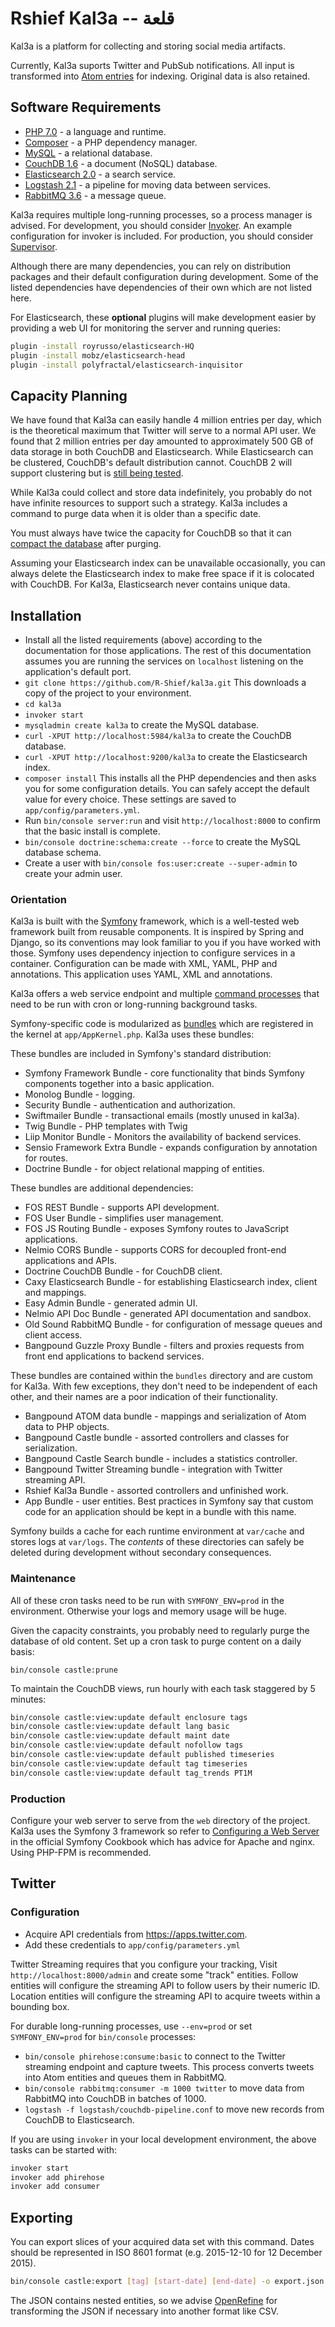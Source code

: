 Rshief Kal3a -- قلعة
====================

Kal3a is a platform for collecting and storing social media artifacts.

Currently, Kal3a suports Twitter and PubSub notifications. All input is transformed into [Atom entries](https://tools.ietf.org/html/rfc4287) for indexing. Original data is also retained.

## Software Requirements

* [PHP 7.0](http://php.net) - a language and runtime.
* [Composer](https://getcomposer.org) - a PHP dependency manager.
* [MySQL](http://dev.mysql.com/downloads/) - a relational database.
* [CouchDB 1.6](http://couchdb.apache.org) - a document (NoSQL) database.
* [Elasticsearch 2.0](https://www.elastic.co/products/elasticsearch) - a search service.
* [Logstash 2.1](https://www.elastic.co/products/logstash) - a pipeline for moving data between services.
* [RabbitMQ 3.6](https://www.rabbitmq.com) - a message queue.

Kal3a requires multiple long-running processes, so a process manager is advised. For development, you should consider
[Invoker](http://invoker.codemancers.com). An example configuration for invoker is included. For production, you should
consider [Supervisor](http://supervisord.org).

Although there are many dependencies, you can rely on distribution packages and their default configuration during
development. Some of the listed dependencies have dependencies of their own which are not listed here.

For Elasticsearch, these **optional** plugins will make development easier by providing a web UI for monitoring the
server and running queries:

```bash
plugin -install royrusso/elasticsearch-HQ
plugin -install mobz/elasticsearch-head
plugin -install polyfractal/elasticsearch-inquisitor
```

## Capacity Planning

We have found that Kal3a can easily handle 4 million entries per day, which is the theoretical maximum that Twitter
will serve to a normal API user. We found that 2 million entries per day amounted to approximately 500 GB of data
storage in both CouchDB and Elasticsearch. While Elasticsearch can be clustered, CouchDB's default distribution cannot.
CouchDB 2 will support clustering but is [still being tested](https://docs.google.com/document/d/1BtndYr-0KDQTqBSLVdJoR_8C5ObYjT1RBo_Qyh5ykdQ/edit).

While Kal3a could collect and store data indefinitely, you probably do not have infinite resources to support such a
strategy. Kal3a includes a command to purge data when it is older than a specific date.

You must always have twice the capacity for CouchDB so that it can [compact the database](http://docs.couchdb.org/en/1.6.1/maintenance/compaction.html)
after purging.

Assuming your Elasticsearch index can be unavailable occasionally, you can always delete the Elasticsearch index to
make free space if it is colocated with CouchDB. For Kal3a, Elasticsearch never contains unique data.

## Installation

* Install all the listed requirements (above) according to the documentation for those applications. The rest of this
  documentation assumes you are running the services on `localhost` listening on the application's default port.
* `git clone https://github.com/R-Shief/kal3a.git` This downloads a copy of the project to your environment.
* `cd kal3a`
* `invoker start`
* `mysqladmin create kal3a` to create the MySQL database.
* `curl -XPUT http://localhost:5984/kal3a` to create the CouchDB database.
* `curl -XPUT http://localhost:9200/kal3a` to create the Elasticsearch index.
* `composer install` This installs all the PHP dependencies and then asks you for some configuration details. You can
  safely accept the default value for every choice. These settings are saved to `app/config/parameters.yml`.
* Run `bin/console server:run` and visit `http://localhost:8000` to confirm that the basic install is complete.
* `bin/console doctrine:schema:create --force` to create the MySQL database schema.
* Create a user with `bin/console fos:user:create --super-admin` to create your admin user.

### Orientation

Kal3a is built with the [Symfony](http://symfony.com) framework, which is a well-tested
web framework built from reusable components. It is inspired by Spring and Django, so its
conventions may look familiar to you if you have worked with those. Symfony uses
dependency injection to configure services in a container. Configuration can be made with
XML, YAML, PHP and annotations. This application uses YAML, XML and annotations.

Kal3a offers a web service endpoint and multiple [command processes](http://symfony.com/doc/current/components/process.html) that need to be run
with cron or long-running background tasks.

Symfony-specific code is modularized as [bundles](http://symfony.com/doc/current/cookbook/bundles/index.html) which are registered in the kernel at `app/AppKernel.php`. Kal3a uses these bundles:

These bundles are included in Symfony's standard distribution:

* Symfony Framework Bundle - core functionality that binds Symfony components together into a basic application.
* Monolog Bundle - logging.
* Security Bundle - authentication and authorization.
* Swiftmailer Bundle - transactional emails (mostly unused in kal3a).
* Twig Bundle - PHP templates with Twig
* Liip Monitor Bundle - Monitors the availability of backend services.
* Sensio Framework Extra Bundle - expands configuration by annotation for routes.
* Doctrine Bundle - for object relational mapping of entities.

These bundles are additional dependencies:

* FOS REST Bundle - supports API development.
* FOS User Bundle - simplifies user management.
* FOS JS Routing Bundle - exposes Symfony routes to JavaScript applications.
* Nelmio CORS Bundle - supports CORS for decoupled front-end applications and APIs.
* Doctrine CouchDB Bundle - for CouchDB client.
* Caxy Elasticsearch Bundle - for establishing Elasticsearch index, client and mappings.
* Easy Admin Bundle - generated admin UI.
* Nelmio API Doc Bundle - generated API documentation and sandbox.
* Old Sound RabbitMQ Bundle - for configuration of message queues and client access.
* Bangpound Guzzle Proxy Bundle - filters and proxies requests from front end applications to backend services.

These bundles are contained within the `bundles` directory and are custom for Kal3a. With
few exceptions, they don't need to be independent of each other, and their names are a poor
indication of their functionality.

* Bangpound ATOM data bundle - mappings and serialization of Atom data to PHP objects.
* Bangpound Castle bundle - assorted controllers and classes for serialization.
* Bangpound Castle Search bundle - includes a statistics controller.
* Bangpound Twitter Streaming bundle - integration with Twitter streaming API.
* Rshief Kal3a Bundle - assorted controllers and unfinished work.
* App Bundle - user entities. Best practices in Symfony say that custom code for an application should be kept in a bundle with this name.

Symfony builds a cache for each runtime environment at `var/cache` and stores logs at
`var/logs`. The *contents* of these directories can safely be deleted during development
without secondary consequences.

### Maintenance

All of these cron tasks need to be run with `SYMFONY_ENV=prod` in the environment. Otherwise
your logs and memory usage will be huge.

Given the capacity constraints, you probably need to regularly purge the database of old
content. Set up a cron task to purge content on a daily basis:

```
bin/console castle:prune
```

To maintain the CouchDB views, run hourly with each task staggered by 5 minutes:

```bash
bin/console castle:view:update default enclosure tags
bin/console castle:view:update default lang basic
bin/console castle:view:update default maint date
bin/console castle:view:update default nofollow tags
bin/console castle:view:update default published timeseries
bin/console castle:view:update default tag timeseries
bin/console castle:view:update default tag_trends PT1M
```

### Production

Configure your web server to serve from the `web` directory of the project. Kal3a uses the Symfony 3 framework so refer
to [Configuring a Web Server](http://symfony.com/doc/current/cookbook/configuration/web_server_configuration.html) in
the official Symfony Cookbook which has advice for Apache and nginx. Using PHP-FPM is recommended.

## Twitter

### Configuration

* Acquire API credentials from <https://apps.twitter.com>.
* Add these credentials to `app/config/parameters.yml`

Twitter Streaming requires that you configure your tracking, Visit `http://localhost:8000/admin` and create some "track" entities.
Follow entities will configure the streaming API to follow users by their numeric ID. Location
entities will configure the streaming API to acquire tweets within a bounding box.

For durable long-running processes, use `--env=prod` or set `SYMFONY_ENV=prod` for
`bin/console` processes:

* `bin/console phirehose:consume:basic` to connect to the Twitter streaming endpoint and capture tweets. This process converts tweets into Atom entities and queues them in RabbitMQ.
* `bin/console rabbitmq:consumer -m 1000 twitter` to move data from RabbitMQ into CouchDB in batches of 1000.
* `logstash -f logstash/couchdb-pipeline.conf` to move new records from CouchDB to Elasticsearch.

If you are using `invoker` in your local development environment, the above tasks can be started with:

```bash
invoker start
invoker add phirehose
invoker add consumer
```

## Exporting

You can export slices of your acquired data set with this command. Dates should be represented
in ISO 8601 format (e.g. 2015-12-10 for 12 December 2015).

```bash
bin/console castle:export [tag] [start-date] [end-date] -o export.json
```

The JSON contains nested entities, so we advise [OpenRefine](http://openrefine.org) for
transforming the JSON if necessary into another format like CSV.

